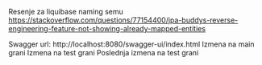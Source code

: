 Resenje za liquibase naming semu https://stackoverflow.com/questions/77154400/jpa-buddys-reverse-engineering-feature-not-showing-already-mapped-entities

Swagger url: http://localhost:8080/swagger-ui/index.html
Izmena na main grani
Izmena na test grani
Poslednja izmena na test grani
